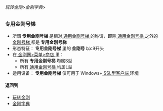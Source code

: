 ###### 玩转金刚>金刚字典>

### 专用金刚号梯
- 所谓<Strong> 专用金刚号梯 </Strong>是相对[ 通用金刚号梯 ](https://github.com/a2zitpro/web/blob/master/LadderFree/kkDictionary/KKIDMultipurpose.md)的称谓，即除[ 通用金刚号梯 ](https://github.com/a2zitpro/web/blob/master/LadderFree/kkDictionary/KKIDMultipurpose.md)之外的[ 金刚号梯 ](https://github.com/a2zitpro/web/blob/master/LadderFree/kkDictionary/KKID.md)都是<Strong> 专用金刚号梯 </Strong>
- 形态特征：<Strong> 专用金刚号梯 </Strong>里的<Strong> 金刚号 </Strong>以c9开头
- 在[ 金刚网>菜单>商店 ](https://atozitpro.net/shop)里：
  - 所有<Strong> 专用金刚号梯 </Strong>均属S型
  - 所有[ 通用金刚号梯 ](https://github.com/a2zitpro/web/blob/master/LadderFree/kkDictionary/KKIDMultipurpose.md)均属L型
- 适用设备：<Strong> 专用金刚号梯 </Strong>仅可用于 Windows+[ SSL型客户端 ](https://github.com/a2zitpro/web/blob/master/getSSLclientapp.md)环境

#### 返回到
- [玩转金刚](https://github.com/a2zitpro/web/blob/master/LadderFree/main.md)
- [金刚字典](https://github.com/a2zitpro/web/blob/master/LadderFree/kkDictionary/KKDictionary.md)

